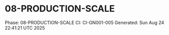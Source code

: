 # 08-PRODUCTION-SCALE
Phase: 08-PRODUCTION-SCALE
CI: CI-GN001-005
Generated: Sun Aug 24 22:41:21 UTC 2025
